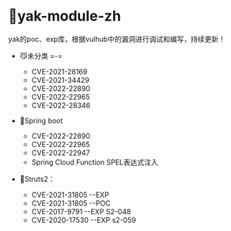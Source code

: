 # 🐲yak-module-zh
yak的poc、exp库，根据vulhub中的漏洞进行调试和编写，持续更新！

- 😼未分类 =-=
  -  CVE-2021-28169
  -  CVE-2021-34429
  -  CVE-2022-22890
  -  CVE-2022-22965
  -  CVE-2022-28346

- 🐉Spring boot
  - CVE-2022-22890
  - CVE-2022-22965
  - CVE-2022-22947
  - Spring Cloud Function SPEL表达式注入
  

- 🦄Struts2：
  - CVE-2021-31805 --EXP
  - CVE-2021-31805 --POC
  - CVE-2017-9791 --EXP S2-048
  - CVE-2020-17530 --EXP s2-059
  
  
